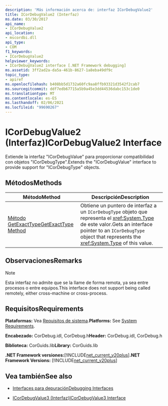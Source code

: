 ```yaml
---
description: 'Más información acerca de: interfaz ICorDebugValue2'
title: ICorDebugValue2 (Interfaz)
ms.date: 03/30/2017
api_name:
- ICorDebugValue2
api_location:
- mscordbi.dll
api_type:
- COM
f1_keywords:
- ICorDebugValue2
helpviewer_keywords:
- ICorDebugValue2 interface [.NET Framework debugging]
ms.assetid: 3ff2ad2a-da5a-461b-8627-1a8eba49df9c
topic_type:
- apiref
ms.openlocfilehash: b408bb5d1732a60fc9aa8ffb93321d3542f2cab7
ms.sourcegitcommit: ddf7edb67715a5b9a45e3dd44536dabc153c1de0
ms.translationtype: MT
ms.contentlocale: es-ES
ms.lasthandoff: 02/06/2021
ms.locfileid: "99690267"
---
```

# <a name="icordebugvalue2-interface"></a><span data-ttu-id="d4c34-103">ICorDebugValue2 (Interfaz)</span><span class="sxs-lookup"><span data-stu-id="d4c34-103">ICorDebugValue2 Interface</span></span>

<span data-ttu-id="d4c34-104">Extiende la interfaz "ICorDebugValue" para proporcionar compatibilidad con objetos "ICorDebugType".</span><span class="sxs-lookup"><span data-stu-id="d4c34-104">Extends the "ICorDebugValue" interface to provide support for "ICorDebugType" objects.</span></span>  
  
## <a name="methods"></a><span data-ttu-id="d4c34-105">Métodos</span><span class="sxs-lookup"><span data-stu-id="d4c34-105">Methods</span></span>  
  
|<span data-ttu-id="d4c34-106">Método</span><span class="sxs-lookup"><span data-stu-id="d4c34-106">Method</span></span>|<span data-ttu-id="d4c34-107">Descripción</span><span class="sxs-lookup"><span data-stu-id="d4c34-107">Description</span></span>|  
|------------|-----------------|  
|[<span data-ttu-id="d4c34-108">Método GetExactType</span><span class="sxs-lookup"><span data-stu-id="d4c34-108">GetExactType Method</span></span>](icordebugvalue2-getexacttype-method.md)|<span data-ttu-id="d4c34-109">Obtiene un puntero de interfaz a un `ICorDebugType` objeto que representa el <xref:System.Type> de este valor.</span><span class="sxs-lookup"><span data-stu-id="d4c34-109">Gets an interface pointer to an `ICorDebugType` object that represents the <xref:System.Type> of this value.</span></span>|  
  
## <a name="remarks"></a><span data-ttu-id="d4c34-110">Observaciones</span><span class="sxs-lookup"><span data-stu-id="d4c34-110">Remarks</span></span>  
  
> [!NOTE]
> <span data-ttu-id="d4c34-111">Esta interfaz no admite que se la llame de forma remota, ya sea entre procesos o entre equipos.</span><span class="sxs-lookup"><span data-stu-id="d4c34-111">This interface does not support being called remotely, either cross-machine or cross-process.</span></span>  
  
## <a name="requirements"></a><span data-ttu-id="d4c34-112">Requisitos</span><span class="sxs-lookup"><span data-stu-id="d4c34-112">Requirements</span></span>  

 <span data-ttu-id="d4c34-113">**Plataformas:** Vea [Requisitos de sistema](../../get-started/system-requirements.md).</span><span class="sxs-lookup"><span data-stu-id="d4c34-113">**Platforms:** See [System Requirements](../../get-started/system-requirements.md).</span></span>  
  
 <span data-ttu-id="d4c34-114">**Encabezado:** CorDebug.idl, CorDebug.h</span><span class="sxs-lookup"><span data-stu-id="d4c34-114">**Header:** CorDebug.idl, CorDebug.h</span></span>  
  
 <span data-ttu-id="d4c34-115">**Biblioteca:** CorGuids.lib</span><span class="sxs-lookup"><span data-stu-id="d4c34-115">**Library:** CorGuids.lib</span></span>  
  
 <span data-ttu-id="d4c34-116">**.NET Framework versiones:**[!INCLUDE[net_current_v20plus](../../../../includes/net-current-v20plus-md.md)]</span><span class="sxs-lookup"><span data-stu-id="d4c34-116">**.NET Framework Versions:** [!INCLUDE[net_current_v20plus](../../../../includes/net-current-v20plus-md.md)]</span></span>  
  
## <a name="see-also"></a><span data-ttu-id="d4c34-117">Vea también</span><span class="sxs-lookup"><span data-stu-id="d4c34-117">See also</span></span>

- [<span data-ttu-id="d4c34-118">Interfaces para depuración</span><span class="sxs-lookup"><span data-stu-id="d4c34-118">Debugging Interfaces</span></span>](debugging-interfaces.md)

- [<span data-ttu-id="d4c34-119">ICorDebugValue3 (Interfaz)</span><span class="sxs-lookup"><span data-stu-id="d4c34-119">ICorDebugValue3 Interface</span></span>](icordebugvalue3-interface.md)
